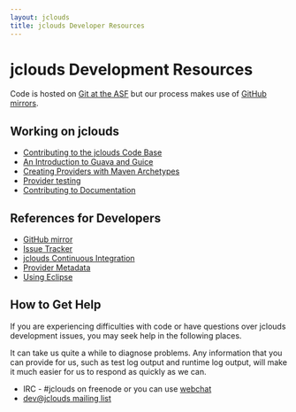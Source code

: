 ```yaml
---
layout: jclouds
title: jclouds Developer Resources
---
```


# jclouds Development Resources

Code is hosted on [Git at the ASF](https://git-wip-us.apache.org/repos/asf?s=jclouds) but our process makes use of [GitHub mirrors](https://github.com/jclouds).  

## Working on jclouds
	
   *  [Contributing to the jclouds Code Base](/documentation/devguides/contributing-to-jclouds)
   *  [An Introduction to Guava and Guice](/documentation/devguides/guice-guava-primer)
   *  [Creating Providers with Maven Archetypes](/documentation/devguides/creating-providers-with-maven)
   *  [Provider testing](/documentation/devguides/provider-testing)
   *  [Contributing to Documentation](/documentation/devguides/contributing-to-documentation)

## References for Developers

   *  [GitHub mirror](https://github.com/jclouds)
   *  [Issue Tracker](https://issues.apache.org/jira/browse/JCLOUDS)
   *  [jclouds Continuous Integration](/documentation/devguides/continuous-integration)
   *  [Provider Metadata](/documentation/devguides/provider-metadata)
   *  [Using Eclipse](/documentation/devguides/using-eclipse)

## How to Get Help

If you are experiencing difficulties with code or have questions over jclouds development issues, you may seek help in the following places.

It can take us quite a while to diagnose problems.  Any information that you can provide for us, such as test log output and runtime log output, will make it 
much easier for us to respond as quickly as we can.

   *  IRC - #jclouds on freenode or you can use [webchat](http://webchat.freenode.net/?channels=#jclouds)
   *  [dev@jclouds mailing list](mailto:dev-subscribe@jclouds.incubator.apache.org)
